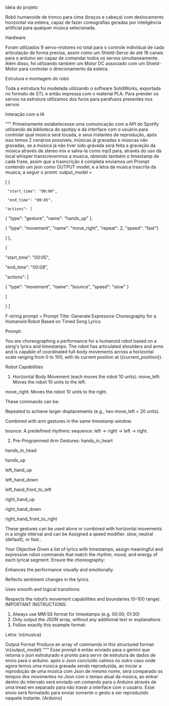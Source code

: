Ideia do projeto

Robô humanoide de tronco para cima (braços e cabeça) com deslocamento horizontal via esteira, capaz de fazer coreografias geradas por inteligência artificial para qualquer música selecionada.

Hardware

Foram utilizados 9 servo-motores no total para o controle individual de cada articulação de forma precisa, assim como um Shield-Servo de até 16 canais para o arduino ser capaz de comandar todos os servos 
simultaneamente. Além disso, foi utilizando também um Motor DC associado com um Shield-Motor para controlar o direcionamento da esteira.

Estrutura e montagem do robô

Toda a estrutura foi modelada utilizando o software SolidWorks, exportada no formato de STL e então impressa com o material PLA. Para prender os servos na estrutura utilizamos dos furos para parafusos presentes 
nos servos

Interação com a IA

"""
Primeiramente estabelecesse uma comunicação com a API do Spotify utilizando da biblioteca do spotipy e da interface com o usuário para controlar qual música será tocada,
e seus instantes de reprodução, após isso temos 2 cenários possíveis, 
músicas já gravadas e músicas não gravadas, se a música já não tiver sido gravada será feita a gravação da música através de stereo mix e salva-la como mp3
para, através do uso da local whisper transcrevenmos a musica, obtendo também o timestamp de cada frase, assim que a trasncrição é completa enviamos um Prompt contendo um json como OUTPUT model,
e a letra da musica trascrita da musica, a seguir o promt:
output_model =

[   {

     "start_time": "00:00",

     "end_time": "00:05",

    "actions": [   

   { "type": "gesture", "name": "hands_up" },

 { "type": "movement", "name": "move_right", "repeat": 2, "speed": "fast"}

   ]   },

 {   

"start_time": "00:05",  

 "end_time": "00:08",   

"actions": [   

  { "type": "movement", "name": "bounce", "speed": "slow" }   

]

  } ]

F-string prompt = Prompt Title:
Generate Expressive Choreography for a Humanoid Robot Based on Timed Song Lyrics

Prompt:

You are choreographing a performance for a humanoid robot based on a song's lyrics and timestamps. The robot has articulated shoulders and arms and is capable of coordinated full-body movements across a horizontal scale ranging from 0 to 100, with its current position at {{current_position}}.

Robot Capabilities
1. Horizontal Body Movement (each moves the robot 10 units):
move_left: Moves the robot 10 units to the left.

move_right: Moves the robot 10 units to the right.

These commands can be:

Repeated to achieve larger displacements (e.g., two move_left = 20 units).

Combined with arm gestures in the same timestamp window.

bounce: A predefined rhythmic sequence: left → right → left → right.

2. Pre-Programmed Arm Gestures:
hands_in_heart

hands_in_head

hands_up

left_hand_up

left_hand_down

left_hand_front_to_left

right_hand_up

right_hand_down

right_hand_front_to_right

These gestures can be used alone or combined with horizontal movements in a single interval and can be Assigned a speed modifier: slow, neutral (default), or fast..

Your Objective
Given a list of lyrics with timestamps, assign meaningful and expressive robot commands that match the rhythm, mood, and energy of each lyrical segment. Ensure the choreography:

Enhances the performance visually and emotionally.

Reflects sentiment changes in the lyrics.

Uses smooth and logical transitions.

Respects the robot’s movement capabilities and boundaries (0–100 range).
IMPORTANT INSTRUCTIONS:
1. Always use MM:SS format for timestamps (e.g. 00:00, 01:30)
2. Only output the JSON array, without any additional text or explanations
3. Follow exactly this example format:

Letra:
\n{musica}

Output Format
Produce an array of commands in this structured format:
\n{output_model}
""" 
Esse prompt é então enviado para o gemini que retorna o json estruturado e pronto para servir de estrutura de dados de envio para o arduino. 
após o Json concluído caímos no outro caso onde agora temos uma música gravada sendo reproduzida, ao iniciar a reprodução de uma música com Json de mesmo nome, 
será comparado os tempos dos movimentos no Json com o tempo atual da música, ao entrar dentro do intervalo será enviado um comando para o Arduino através de uma tread em separado
para não travar a interface com o usuário. 
Esse envio será formatado para enviar somente o gesto a ser reproduzido naquele instante. {Arduino}
